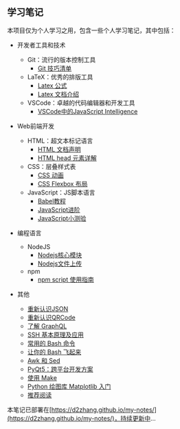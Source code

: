 ## 学习笔记

本项目仅为个人学习之用，包含一些个人学习笔记，其中包括：

- 开发者工具和技术
  - Git：流行的版本控制工具
    - [Git 技巧清单](./develop-tool/git/git-tips.md)
  - LaTeX：优秀的排版工具
    - [Latex 公式](./develop-tool/latex/basic-latex-markdown.md)
    - [Latex 文档介绍](./develop-tool/latex/basic-latex-documents.md)
  - VSCode：卓越的代码编辑器和开发工具
    - [VSCode中的JavaScript Intelligence](./develop-tool/vscode/js-intelligence.md)

- Web前端开发
  - HTML：超文本标记语言
    - [HTML 文档声明](./web-front-end/html/html-doctype-declaration.md)
    - [HTML head 元素详解](./web-front-end/html/html-head-cheatsheet.md)
  - CSS：层叠样式表
    - [CSS 动画](./web-front-end/css/css-animate.md)
    - [CSS Flexbox 布局](./web-front-end/css/flexbox-layout.md)
  - JavaScript：JS脚本语言
    - [Babel教程](./web-front-end/javascript/babel-tutorial.md)
    - [JavaScript进阶](./web-front-end/javascript/javascript-info.md)
    - [JavaScript小测验](./web-front-end/javascript/javascript-test.md)

- 编程语言
  - NodeJS
    - [Nodejs核心模块](./languages/nodejs/core-module.md)
    - [Nodejs文件上传](./languages/nodejs/nodejs-file-upload.md)
  - npm
    - [npm script 使用指南](./languages/npm/npm-scripts-guides.md)

- 其他
  - [重新认识JSON](./know-it/introduction-to-json.md)
  - [重新认识QRCode](./know-it/introduction-to-qrcode.md)
  - [了解 GraphQL](./know-it/graphql-start.md)
  - [SSH 基本原理及应用](./know-it/introduction-to-ssh.md)
  - [常用的 Bash 命令](./know-it/bash-commands.md)
  - [让你的 Bash 飞起来](./know-it/master-bash.md)
  - [Awk 和 Sed](./know-it/awk-sed.md)
  - [PyQt5：跨平台开发方案](./know-it/PyQt5.md)
  - [使用 Make](./know-it/using-make.md)
  - [Python 绘图库 Matplotlib 入门](./know-it/matplotlib.md)
  - [推荐阅读](./addition/recommend.md)

本笔记已部署在[https://d2zhang.github.io/my-notes/](https://d2zhang.github.io/my-notes/)，持续更新中...
